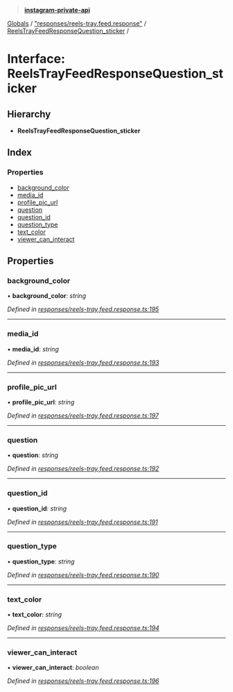 > **[instagram-private-api](../README.md)**

[Globals](../README.md) / ["responses/reels-tray.feed.response"](../modules/_responses_reels_tray_feed_response_.md) / [ReelsTrayFeedResponseQuestion_sticker](_responses_reels_tray_feed_response_.reelstrayfeedresponsequestion_sticker.md) /

# Interface: ReelsTrayFeedResponseQuestion_sticker

## Hierarchy

* **ReelsTrayFeedResponseQuestion_sticker**

## Index

### Properties

* [background_color](_responses_reels_tray_feed_response_.reelstrayfeedresponsequestion_sticker.md#background_color)
* [media_id](_responses_reels_tray_feed_response_.reelstrayfeedresponsequestion_sticker.md#media_id)
* [profile_pic_url](_responses_reels_tray_feed_response_.reelstrayfeedresponsequestion_sticker.md#profile_pic_url)
* [question](_responses_reels_tray_feed_response_.reelstrayfeedresponsequestion_sticker.md#question)
* [question_id](_responses_reels_tray_feed_response_.reelstrayfeedresponsequestion_sticker.md#question_id)
* [question_type](_responses_reels_tray_feed_response_.reelstrayfeedresponsequestion_sticker.md#question_type)
* [text_color](_responses_reels_tray_feed_response_.reelstrayfeedresponsequestion_sticker.md#text_color)
* [viewer_can_interact](_responses_reels_tray_feed_response_.reelstrayfeedresponsequestion_sticker.md#viewer_can_interact)

## Properties

###  background_color

• **background_color**: *string*

*Defined in [responses/reels-tray.feed.response.ts:195](https://github.com/dilame/instagram-private-api/blob/01eb399/src/responses/reels-tray.feed.response.ts#L195)*

___

###  media_id

• **media_id**: *string*

*Defined in [responses/reels-tray.feed.response.ts:193](https://github.com/dilame/instagram-private-api/blob/01eb399/src/responses/reels-tray.feed.response.ts#L193)*

___

###  profile_pic_url

• **profile_pic_url**: *string*

*Defined in [responses/reels-tray.feed.response.ts:197](https://github.com/dilame/instagram-private-api/blob/01eb399/src/responses/reels-tray.feed.response.ts#L197)*

___

###  question

• **question**: *string*

*Defined in [responses/reels-tray.feed.response.ts:192](https://github.com/dilame/instagram-private-api/blob/01eb399/src/responses/reels-tray.feed.response.ts#L192)*

___

###  question_id

• **question_id**: *string*

*Defined in [responses/reels-tray.feed.response.ts:191](https://github.com/dilame/instagram-private-api/blob/01eb399/src/responses/reels-tray.feed.response.ts#L191)*

___

###  question_type

• **question_type**: *string*

*Defined in [responses/reels-tray.feed.response.ts:190](https://github.com/dilame/instagram-private-api/blob/01eb399/src/responses/reels-tray.feed.response.ts#L190)*

___

###  text_color

• **text_color**: *string*

*Defined in [responses/reels-tray.feed.response.ts:194](https://github.com/dilame/instagram-private-api/blob/01eb399/src/responses/reels-tray.feed.response.ts#L194)*

___

###  viewer_can_interact

• **viewer_can_interact**: *boolean*

*Defined in [responses/reels-tray.feed.response.ts:196](https://github.com/dilame/instagram-private-api/blob/01eb399/src/responses/reels-tray.feed.response.ts#L196)*